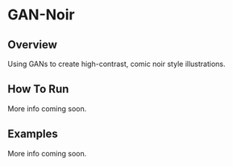 # GAN-Noir
## Overview
Using GANs to create high-contrast, comic noir style illustrations.
## How To Run
More info coming soon.
## Examples
More info coming soon.
